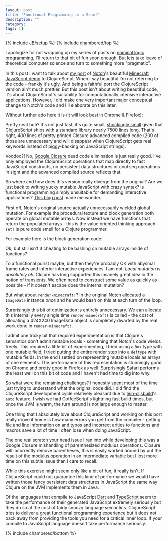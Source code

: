 ```yaml
---
layout: post
title: "Functional Programming is a Scam!"
description: ""
category: 
tags: []
---
```

{% include JB/setup %}
{% include chambered/top %}

I apologize for not wrapping up my series of posts on
[nominal logic programming](http://arxiv.org/abs/cs/0609062), I'll
return to that bit of fun soon enough. But lets take leave of
theoretical computer science and turn to something more "pragmatic".

In this post I want to talk about
[my port](http://github.com/swannodette/chambered) of
[Notch](http://twitter.com/notch)'s beautiful
[Minecraft JavaScript demo](http://jsfiddle.net/uzMPU/) to
ClojureScript. When I say beautiful I'm not referring to the code -
frankly it's ugly. And being a faithful port the ClojureScript version
ain't much prettier. But this post isn't about writing beautiful code,
it's about ClojureScript's suitability for computationally intensive
interactive applications. However, I did make one very important major
conceptual change to Notch's code and I'll elaborate on this later.

Without further ado here it is (it will look best in Chrome & Firefox):

<div style="text-align: center">
    <canvas id="game" width="424" height="240"></canvas>
</div>

Pretty neat huh? It's not just fast, it's quite small,
[shockingly small](/assets/js/chambered.js) given that ClojureScript
ships with a standard library nearly 7500 lines long. That's right,
*400* lines of pretty printed Closure advanced compiled code (200 of
those are unnecessary and will disappear when ClojureScript gets real
keywords instead of piggy-backing on JavaScript strings).

Voodoo?! No, [Google Closure](http://closure.org) dead code
elimination is just really good. I've only employed the ClojureScript
operations that map directly to fast JavaScript constructs, no
persistent data structures or cool seq operations in sight and the
advanced compiled source reflects that.

So where and how does this version really diverge from the original?
Are we just back to writing yucky mutable JavaScript with crazy
syntax? Is functional programming simply unsuitable for demanding
interactive applications?
[This blog post](http://prog21.dadgum.com/37.html) made me wonder.

First off, Notch's original source actually unnecessarily wielded
global mutation. For example the procedural texture and block
generation both operate on global mutable arrays. Now instead we have
functions that return the populated arrays - this is the value
oriented thinking approach - `set!` is pure code smell for a Clojure
programmer.

For example here is the block generation code:

<script src="https://gist.github.com/swannodette/5756831.js"> </script>

Ok, but still isn't it cheating to be bashing on mutable arrays inside of
functions?

To a functional purist maybe, but then they're probably OK
with abysmal frame rates and inferior interactive experiences. I am
not. *Local mutation is absolutely ok*. Clojure has long supported
this insanely great idea in the notion of transients. We often need to
construct some value as quickly as possible - if it doesn't escape
does the internal mutation?

But what about `render-minecraft!`? In the original Notch allocated
a `ImageData` instance *once* and he would bash on this at each turn
of the loop.

Surprisingly this bit of optimization is entirely unnecessary. We can
allocate this internally every single time `render-minecraft!` is
called - the cost of allocating a 424X240 ImageData object is
completely dwarfed by the real work done in `render-minecraft!`.

I admit one tricky bit that required experimentation is that Clojure's
semantics don't admit mutable locals - something that Notch's code
wields freely. This required a little bit of experimenting, I tried
using a `Box` type with one mutable field, I tried putting the entire
render step into a `deftype` with mutable fields. In the end I settled
on representing mutable locals as arrays of one elements. The
performance of this representation is stunningly good on Chrome and
pretty good in Firefox as well. Surprisingly Safari performs the least
well on this bit of code and I haven't had time to dig into why.

So what were the remaining challenges? I honestly spent most of the
time just trying to understand what the original code did. I did find
the ClojureScript development cycle relatively pleasant due to
[lein-cljsbuild]()'s `auto` feature. I wish we had CoffeeScript's
lightning fast build times, but once the JVM is warm, the turn around
is not large enough to matter.

One thing that I absolutely love about ClojureScript and working on
this port really drove it home is how many errors you get from the
compiler - getting file and line information on and typos and
incorrect arities to functions and macros save a lot of time I often
lose when doing JavaScript.

The one real scratch your head issue I ran into while developing this
was a Google Closure mishandling of parenthesized modulus
operations. Closure will incorrectly remove parentheses, this is
easily worked around by put the result of the modulus operation in an
intermediate variable but I lost more time on this subtle issue than I
care to recall.

While this exercise might seem only like a bit of fun, it really
isn't. If ClojureScript could not guarantee this kind of performance
we would have written those fancy persistent data structures in
JavaScript the same way Clojure on the JVM implements them in Java.

Of the languages that compile to JavaScript [Dart](http:/dartlang.org)
and [TypeScript](http://typescript.org) seem to take the performance
of their generated JavaScript extremely seriously but they do so at
the cost of fairly snoozy language semantics. ClojureScript tries to
deliver a great functional programming experience but it does not back
away from providing the tools you need for a critical inner loop. If
your compile to JavaScript language doesn't take performance
seriously.

{% include chambered/bottom %}

